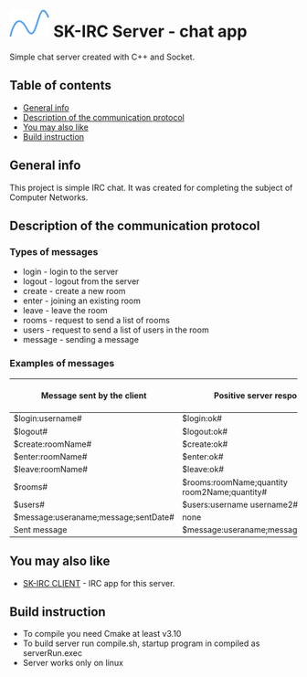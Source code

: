 # ![SK IRC logo](https://github.com/ioioiolab2018/SK-Java/blob/master/src/main/resources/images/logo.png) SK-IRC Server - chat app

Simple chat server created with C++ and Socket.

## Table of contents

-   [General info](#general-info)
-   [Description of the communication protocol](#description-of-the-communication-protocol)
-   [You may also like](#you-may-also-like)
-   [Build instruction](build-instruction)
## General info

This project is simple IRC chat. It was created for completing the subject of Computer Networks.

## Description of the communication protocol

### Types of messages

-   login - login to the server
-   logout - logout from the server
-   create - create a new room
-   enter - joining an existing room
-   leave - leave the room
-   rooms - request to send a list of rooms
-   users - request to send a list of users in the room
-   message - sending a message

### Examples of messages

| Message sent by the client            | Positive server response                      | Negative server response    |
| ------------------------------------- | --------------------------------------------- | --------------------------- |
| \$login:username#                     | \$login:ok#                                   | \$login:notOk#              |
| \$logout#                             | \$logout:ok#                                  | \$logout:notOk#             |
| \$create:roomName#                    | \$create:ok#                                  | \$create:notOk#             |
| \$enter:roomName#                     | \$enter:ok#                                   | \$enter:notOk#              |
| \$leave:roomName#                     | \$leave:ok#                                   | \$leave:notOk#              |
| \$rooms#                              | \$rooms:roomName;quantity room2Name;quantity# | none                        |
| \$users#                              | \$users:username username2#                   | none                        |
| \$message:useraname;message;sentDate# | none                                          | none                        |
| Sent message                          | \$message:useraname;message;sentDate#         | none                        |



## You may also like

-   [SK-IRC CLIENT](https://github.com/ioioiolab2018/SK-Java) - IRC app for this server.

## Build instruction

- To compile you need Cmake at least v3.10
- To build server run compile.sh, startup program in compiled as serverRun.exec
- Server works only on linux
